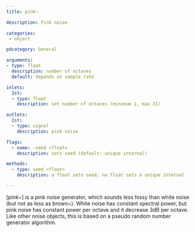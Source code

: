 ```yaml
---
title: pink~

description: Pink noise

categories:
 - object

pdcategory: General

arguments:
- type: float
  description: number of octaves
  default: depends on sample rate

inlets:
  1st:
  - type: float
    description: set number of octaves (minimum 1, max 31)

outlets:
  1st:
  - type: signal
    description: pink noise

flags:
  - name: -seed <float>
    description: sets seed (default: unique internal)

methods:
  - type: seed <float>
    description: a float sets seed, no float sets a unique internal

---
```


[pink~] is a pink noise generator, which sounds less hissy than white noise (but not as less as brown~). White noise has constant spectral power, but pink noise has constant power per octave and it decrease 3dB per octave. Like other noise objects, this is based on a pseudo random number generator algorithm.


